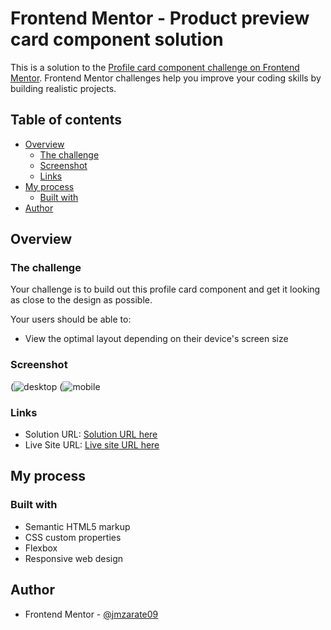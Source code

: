 # Frontend Mentor - Product preview card component solution

This is a solution to the [Profile card component challenge on Frontend Mentor](https://www.frontendmentor.io/challenges/profile-card-component-cfArpWshJ). Frontend Mentor challenges help you improve your coding skills by building realistic projects. 

## Table of contents

- [Overview](#overview)
  - [The challenge](#the-challenge)
  - [Screenshot](#screenshot)
  - [Links](#links)
- [My process](#my-process)
  - [Built with](#built-with)
- [Author](#author)

## Overview

### The challenge

Your challenge is to build out this profile card component and get it looking as close to the design as possible.

Your users should be able to:

- View the optimal layout depending on their device's screen size

### Screenshot

(![desktop](https://user-images.githubusercontent.com/104710592/198395300-9cc7863c-c57f-4311-8a80-b8a1702251ed.png)
(![mobile](https://user-images.githubusercontent.com/104710592/198395276-600bd3d6-b770-4ac8-b8ab-e36e41df8152.png)

### Links

- Solution URL: [Solution URL here](https://www.frontendmentor.io/solutions/profile-card-component-solution-HSXh0vNYbD)
- Live Site URL: [Live site URL here](https://jmzarate09.github.io/Frontend-mentor/profile-card/)

## My process

### Built with

- Semantic HTML5 markup
- CSS custom properties
- Flexbox
- Responsive web design

## Author
- Frontend Mentor - [@jmzarate09](https://www.frontendmentor.io/profile/0waa)

